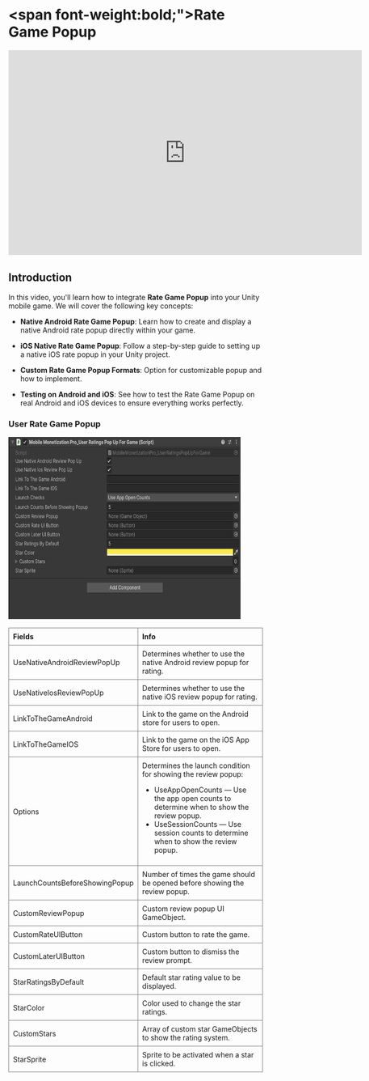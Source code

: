 # <span font-weight:bold;">Rate Game Popup</span>

<div class="video-container">
    <iframe width="700" height="405" src="https://www.youtube.com/embed/HSeF-VG10NI" title="YouTube video player" frameborder="0" allow="accelerometer; autoplay; clipboard-write; encrypted-media; gyroscope; picture-in-picture; web-share" referrerpolicy="strict-origin-when-cross-origin" allowfullscreen></iframe>
</div>

## Introduction

In this video, you'll learn how to integrate **Rate Game Popup** into your Unity mobile game. We will cover the following key concepts:

- **Native Android Rate Game Popup**: Learn how to create and display a native Android rate popup directly within your game.

- **iOS Native Rate Game Popup**: Follow a step-by-step guide to setting up a native iOS rate popup in your Unity project.

- **Custom Rate Game Popup Formats**: Option for customizable popup and how to implement.

- **Testing on Android and iOS**: See how to test the Rate Game Popup on real Android and iOS devices to ensure everything works perfectly.


### User Rate Game Popup

<img src="Images/RateGamePopup.png" alt="alt text" width="460" height="360">

<style>
    .custom-table {
        border-collapse: collapse;
        width: 100%;
    }
    .custom-table th, .custom-table td {
        border: 1px solid grey;
        padding: 8px;
        text-align: left;
    }
</style>

<table class="custom-table">
<tr>
<th>Fields</th>
<th>Info</th>
</tr>

<tr>
<td>UseNativeAndroidReviewPopUp</td>
<td>Determines whether to use the native Android review popup for rating.</td>
</tr>

<tr>
<td>UseNativeIosReviewPopUp</td>
<td>Determines whether to use the native iOS review popup for rating.</td>
</tr>

<tr>
<td>LinkToTheGameAndroid</td>
<td>Link to the game on the Android store for users to open.</td>
</tr>

<tr>
<td>LinkToTheGameIOS</td>
<td>Link to the game on the iOS App Store for users to open.</td>
</tr>

<tr>
<td>Options</td>
<td>Determines the launch condition for showing the review popup:
<ul>
<li>UseAppOpenCounts — Use the app open counts to determine when to show the review popup.</li>
<li>UseSessionCounts — Use session counts to determine when to show the review popup.</li>
</ul>
</td>
</tr>

<tr>
<td>LaunchCountsBeforeShowingPopup</td>
<td>Number of times the game should be opened before showing the review popup.</td>
</tr>

<tr>
<td>CustomReviewPopup</td>
<td>Custom review popup UI GameObject.</td>
</tr>

<tr>
<td>CustomRateUIButton</td>
<td>Custom button to rate the game.</td>
</tr>

<tr>
<td>CustomLaterUIButton</td>
<td>Custom button to dismiss the review prompt.</td>
</tr>

<tr>
<td>StarRatingsByDefault</td>
<td>Default star rating value to be displayed.</td>
</tr>

<tr>
<td>StarColor</td>
<td>Color used to change the star ratings.</td>
</tr>

<tr>
<td>CustomStars</td>
<td>Array of custom star GameObjects to show the rating system.</td>
</tr>

<tr>
<td>StarSprite</td>
<td>Sprite to be activated when a star is clicked.</td>
</tr>

</table>
